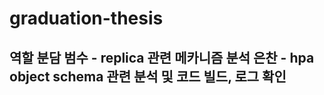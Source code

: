 # graduation-thesis

역할 분담
범수 - replica 관련 메카니즘 분석
은찬 - hpa object schema 관련 분석 및 코드 빌드, 로그 확인
-------------------------------------------------------------------------------------------------------------
